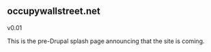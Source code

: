 
occupywallstreet.net
--------------------

v0.01

This is the pre-Drupal splash page announcing that the site is coming.